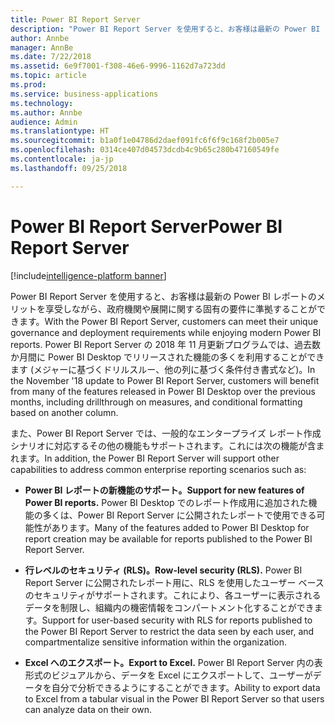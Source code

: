 ```yaml
---
title: Power BI Report Server
description: "Power BI Report Server を使用すると、お客様は最新の Power BI レポートのメリットを享受しながら、政府機関や展開に関する固有の要件に準拠することができます。"
author: Annbe
manager: AnnBe
ms.date: 7/22/2018
ms.assetid: 6e9f7001-f308-46e6-9996-1162d7a723dd
ms.topic: article
ms.prod: 
ms.service: business-applications
ms.technology: 
ms.author: Annbe
audience: Admin
ms.translationtype: HT
ms.sourcegitcommit: b1a0f1e04786d2daef091fc6f6f9c168f2b005e7
ms.openlocfilehash: 0314ce407d04573dcdb4c9b65c280b47160549fe
ms.contentlocale: ja-jp
ms.lasthandoff: 09/25/2018

---
```

# <a name="power-bi-report-server"></a><span data-ttu-id="51d1e-103">Power BI Report Server</span><span class="sxs-lookup"><span data-stu-id="51d1e-103">Power BI Report Server</span></span>

[!include[intelligence-platform banner](../../includes/intelligence-platform.md)]

<span data-ttu-id="51d1e-104">Power BI Report Server を使用すると、お客様は最新の Power BI レポートのメリットを享受しながら、政府機関や展開に関する固有の要件に準拠することができます。</span><span class="sxs-lookup"><span data-stu-id="51d1e-104">With the Power BI Report Server, customers can meet their unique governance and deployment requirements while enjoying modern Power BI reports.</span></span> <span data-ttu-id="51d1e-105">Power BI Report Server の 2018 年 11 月更新プログラムでは、過去数か月間に Power BI Desktop でリリースされた機能の多くを利用することができます (メジャーに基づくドリルスルー、他の列に基づく条件付き書式など)。</span><span class="sxs-lookup"><span data-stu-id="51d1e-105">In the November '18 update to Power BI Report Server, customers will benefit from many of the features released in Power BI Desktop over the previous months, including drillthrough on measures, and conditional formatting based on another column.</span></span> 

<span data-ttu-id="51d1e-106">また、Power BI Report Server では、一般的なエンタープライズ レポート作成シナリオに対応するその他の機能もサポートされます。これには次の機能が含まれます。</span><span class="sxs-lookup"><span data-stu-id="51d1e-106">In addition, the Power BI Report Server will support other capabilities to address common enterprise reporting scenarios such as:</span></span>

-  <span data-ttu-id="51d1e-107">**Power BI レポートの新機能のサポート。**</span><span class="sxs-lookup"><span data-stu-id="51d1e-107">**Support for new features of Power BI reports.**</span></span> <span data-ttu-id="51d1e-108">Power BI Desktop でのレポート作成用に追加された機能の多くは、Power BI Report Server に公開されたレポートで使用できる可能性があります。</span><span class="sxs-lookup"><span data-stu-id="51d1e-108">Many of the features added to Power BI Desktop for report creation may be available for reports published to the Power BI Report Server.</span></span>

-   <span data-ttu-id="51d1e-109">**行レベルのセキュリティ (RLS)。**</span><span class="sxs-lookup"><span data-stu-id="51d1e-109">**Row-level security (RLS).**</span></span> <span data-ttu-id="51d1e-110">Power BI Report Server に公開されたレポート用に、RLS を使用したユーザー ベースのセキュリティがサポートされます。これにより、各ユーザーに表示されるデータを制限し、組織内の機密情報をコンパートメント化することができます。</span><span class="sxs-lookup"><span data-stu-id="51d1e-110">Support for user-based security with RLS for reports published to the Power BI Report Server to restrict the data seen by each user, and compartmentalize sensitive information within the organization.</span></span>

-   <span data-ttu-id="51d1e-111">**Excel へのエクスポート。**</span><span class="sxs-lookup"><span data-stu-id="51d1e-111">**Export to Excel.**</span></span> <span data-ttu-id="51d1e-112">Power BI Report Server 内の表形式のビジュアルから、データを Excel にエクスポートして、ユーザーがデータを自分で分析できるようにすることができます。</span><span class="sxs-lookup"><span data-stu-id="51d1e-112">Ability to export data to Excel from a tabular visual in the Power BI Report Server so that users can analyze data on their own.</span></span>

